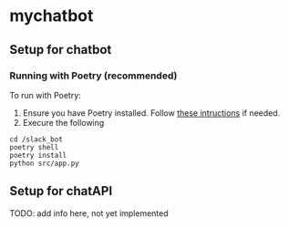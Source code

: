 # mychatbot

<!-- ref https://betterprogramming.pub/how-to-build-your-own-custom-chatgpt-with-custom-knowledge-base-4e61ad82427e -->

## Setup for chatbot
### Running with Poetry (recommended)
To run with Poetry:
1. Ensure you have Poetry installed. Follow [these intructions](https://www.notion.so/whereismytransporthq/Poetry-9e463bdb97504b0d99a919ec5072eaf7) if needed.
2. Execure the following
```
cd /slack_bot
poetry shell
poetry install
python src/app.py
```


## Setup for chatAPI

TODO: add info here, not yet implemented